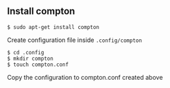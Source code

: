 ## Install compton

```
$ sudo apt-get install compton
```

Create configuration file inside `.config/compton`

```
$ cd .config
$ mkdir compton
$ touch compton.conf
```

Copy the configuration to compton.conf created above
